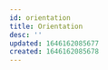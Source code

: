 ```yaml
---
id: orientation
title: Orientation
desc: ''
updated: 1646162085677
created: 1646162085678
---
```



